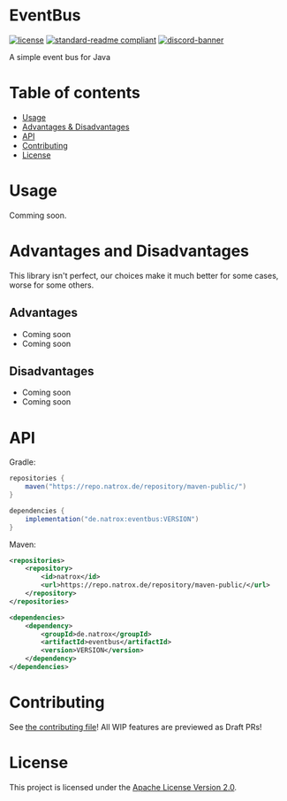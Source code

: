 # EventBus

[![license](https://img.shields.io/github/license/NatroxMC/EventBus?style=for-the-badge&color=b2204c)](../LICENSE)
[![standard-readme compliant](https://img.shields.io/badge/readme%20style-standard-brightgreen.svg?style=for-the-badge)](https://github.com/RichardLitt/standard-readme)
[![discord-banner](https://shields.io/discord/718476275022299157?label=discord&style=for-the-badge&color=7289da)](https://discord.natrox.de)

A simple event bus for Java

# Table of contents
- [Usage](#usage)
- [Advantages & Disadvantages](#advantages-and-disadvantages)
- [API](#api)
- [Contributing](#contributing)
- [License](#license)

# Usage
Comming soon.

# Advantages and Disadvantages
This library isn't perfect, our choices make it much better for some cases, worse for some others.

## Advantages
* Coming soon
* Coming soon

## Disadvantages
* Coming soon
* Coming soon

# API

Gradle:
```java
repositories {
    maven("https://repo.natrox.de/repository/maven-public/")
}

dependencies {
    implementation("de.natrox:eventbus:VERSION")
}
```
Maven:
```xml
<repositories>
    <repository>
        <id>natrox</id>
        <url>https://repo.natrox.de/repository/maven-public/</url>
    </repository>
</repositories>

<dependencies>
    <dependency>
        <groupId>de.natrox</groupId>
        <artifactId>eventbus</artifactId>
        <version>VERSION</version>
    </dependency>
</dependencies>
```

# Contributing
See [the contributing file](CONTRIBUTING.md)!
All WIP features are previewed as Draft PRs!

# License
This project is licensed under the [Apache License Version 2.0](../LICENSE).
